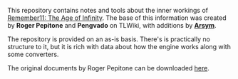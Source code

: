 This repository contains notes and tools about the inner workings of [Remember11: The Age of Infinity](https://vndb.org/v13). The base of this information was created by **Roger Pepitone** and **Pengvado** on TLWiki, with additions by **[Arsym](https://github.com/arsym-dev)**.

The repository is provided on an as-is basis. There's is practically no structure to it, but it is rich with data about how the engine works along with some converters.

The original documents by Roger Pepitone can be downloaded [here](http://www.mediafire.com/download.php?v5u2t3r4ca89254).